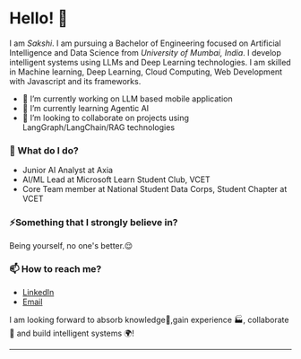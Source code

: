 # Hello! 👋

I am _Sakshi_. I am pursuing a Bachelor of Engineering focused on Artificial Intelligence and Data Science from _University of Mumbai, India_. I develop intelligent systems using LLMs and Deep Learning technologies. I am skilled in Machine learning, Deep Learning, Cloud Computing, Web Development with Javascript and its frameworks. 

- 🔭 I’m currently working on LLM based mobile application
- 🌱 I’m currently learning Agentic AI
- 👯 I’m looking to collaborate on projects using LangGraph/LangChain/RAG technologies

### 🌱 What do I do? 

- Junior AI Analyst at Axia 
- AI/ML Lead at Microsoft Learn Student Club, VCET
- Core Team member at National Student Data Corps, Student Chapter at VCET


### ⚡Something that I strongly believe in? 
Being yourself, no one's better.😌

### 📫 How to reach me?
- [LinkedIn](https://www.linkedin.com/in/sakshi-karande/) 
- [Email](sakshikarande26@gmail.com)

I am looking forward to absorb knowledge🧠,gain experience 🏭, collaborate🤝 and build intelligent systems 🌍!

***



<!--
**garimasingh128/garimasingh128** is a ✨ _special_ ✨ repository because its `README.md` (this file) appears on your GitHub profile.

Here are some ideas to get you started:

- 🔭 I’m currently working on ...
- 🌱 I’m currently learning ...
- 👯 I’m looking to collaborate on ...
- 🤔 I’m looking for help with ...
- 💬 Ask me about ...
- 📫 How to reach me: ...
- 😄 Pronouns: ...
- ⚡ Fun fact: ...
-->
